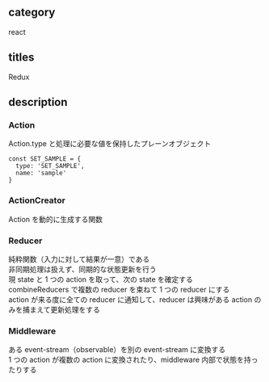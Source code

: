 ## category

react

## titles

Redux

## description

### Action

Action.type と処理に必要な値を保持したプレーンオブジェクト

```js:Actionの例
const SET_SAMPLE = {
  type: 'SET_SAMPLE',
  name: 'sample'
}
```

### ActionCreator

Action を動的に生成する関数

### Reducer

純粋関数（入力に対して結果が一意）である  
非同期処理は扱えず、同期的な状態更新を行う  
現 state と 1 つの action を取って、次の state を確定する  
combineReducers で複数の reducer を束ねて 1 つの reducer にする  
action が来る度に全ての reducer に通知して、reducer は興味がある action のみを捕まえて更新処理をする

### Middleware

ある event-stream（observable）を別の event-stream に変換する  
1 つの action が複数の action に変換されたり、middleware 内部で状態を持ったりする
